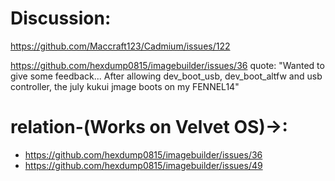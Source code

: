 # Discussion:
https://github.com/Maccraft123/Cadmium/issues/122

https://github.com/hexdump0815/imagebuilder/issues/36
quote: "Wanted to give some feedback...
After allowing dev_boot_usb, dev_boot_altfw and usb controller, the july kukui jmage boots on my FENNEL14"

# relation-(Works on Velvet OS)->:
- https://github.com/hexdump0815/imagebuilder/issues/36
- https://github.com/hexdump0815/imagebuilder/issues/49
